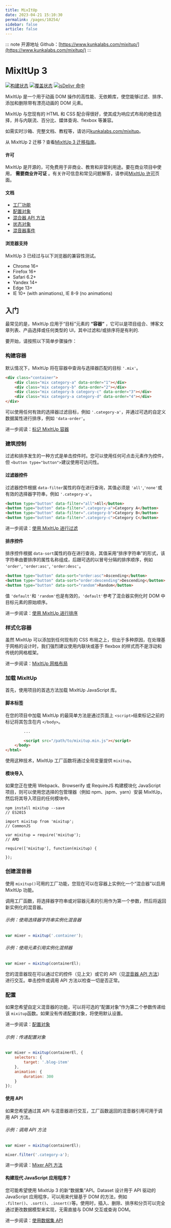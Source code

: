 ```yaml
---
title: MixItUp
date: 2023-04-21 15:10:30
permalink: /pages/10254/
sidebar: false
article: false
---
```

::: note 开源地址
Github：[https://www.kunkalabs.com/mixitup/](https://www.kunkalabs.com/mixitup/)
::: 
# MixItUp 3

[![构建状态](https://camo.githubusercontent.com/9fcb10fe45fa74ac51bf5b1adefb92eb875b1fa4ff7165f4ef52ef056ca8d927/68747470733a2f2f7472617669732d63692e6f72672f7061747269636b6b756e6b612f6d6978697475702e7376673f6272616e63683d7633)](https://travis-ci.org/patrickkunka/mixitup) [![覆盖状态](https://camo.githubusercontent.com/8c64f7ce053d5fb9900da38f09db5f50b8b28bf6b3f308d055b5026a90aad644/68747470733a2f2f636f766572616c6c732e696f2f7265706f732f6769746875622f7061747269636b6b756e6b612f6d6978697475702f62616467652e7376673f6272616e63683d7633)](https://coveralls.io/github/patrickkunka/mixitup?branch=v3) [![jsDelivr 命中](https://camo.githubusercontent.com/4321e67292dc276632d6d012167dc976f1343ddaea266976639b984e32f24429/68747470733a2f2f646174612e6a7364656c6976722e636f6d2f76312f7061636b6167652f67682f7061747269636b6b756e6b612f6d6978697475702f62616467653f7374796c653d726f756e646564)](https://www.jsdelivr.com/package/gh/patrickkunka/mixitup)

MixItUp 是一个用于动画 DOM 操作的高性能、无依赖库，使您能够过滤、排序、添加和删除带有漂亮动画的 DOM 元素。

MixItUp 与您现有的 HTML 和 CSS 配合得很好，使其成为响应式布局的绝佳选择，并与内联流、百分比、媒体查询、flexbox 等兼容。

如需实时沙箱、完整文档、教程等，请访问[kunkalabs.com/mixitup](https://www.kunkalabs.com/mixitup/)。

从 MixItUp 2 迁移？查看[MixItUp 3 迁移指南](https://github.com/patrickkunka/mixitup/blob/v3/docs/mixitup-3-migration-guide.md)。

#### 许可

MixItUp 是开源的，可免费用于非商业、教育和非营利用途。要在商业项目中使用， **需要商业许可证** 。有关许可信息和常见问题解答，请参阅[MixItUp 许可](https://www.kunkalabs.com/mixitup/licenses/)页面。

#### 文档

- [工厂功能](https://github.com/patrickkunka/mixitup/blob/v3/docs/mixitup.md)
- [配置对象](https://github.com/patrickkunka/mixitup/blob/v3/docs/mixitup.Config.md)
- [混合器 API 方法](https://github.com/patrickkunka/mixitup/blob/v3/docs/mixitup.Mixer.md)
- [状态对象](https://github.com/patrickkunka/mixitup/blob/v3/docs/mixitup.State.md)
- [混音器事件](https://github.com/patrickkunka/mixitup/blob/v3/docs/mixitup.Events.md)

#### 浏览器支持

MixItUp 3 已经过与以下浏览器的兼容性测试。

- Chrome 16+
- Firefox 16+
- Safari 6.2+
- Yandex 14+
- Edge 13+
- IE 10+ (with animations), IE 8-9 (no animations)

## 入门

最常见的是，MixItUp 应用于“目标”元素的 **“容器”** ，它可以是项目组合、博客文章列表、产品选择或任何类型的 UI，其中过滤和/或排序将是有利的.

要开始，请按照以下简单步骤操作：

### 构建容器

默认情况下，MixItUp 将在容器中查询与选择器匹配的目标 `'.mix'`。

```html
<div class="container">
    <div class="mix category-a" data-order="1"></div>
    <div class="mix category-b" data-order="2"></div>
    <div class="mix category-b category-c" data-order="3"></div>
    <div class="mix category-a category-d" data-order="4"></div>
</div>
```

可以使用任何有效的选择器过滤目标，例如 `'.category-a'`，并通过可选的自定义数据属性进行排序，例如 `'data-order'`。

进一步阅读：[标记 MixItUp 容器](https://www.kunkalabs.com/tutorials/marking-up-mixitup-containers/)

### 建筑控制

过滤和排序发生的一种方式是单击控件时。您可以使用任何可点击元素作为控件，但 `<button type="button">`建议使用可访问性。

#### 过滤器控件

过滤器控件根据 `data-filter`属性的存在进行查询，其值必须是 `'all'`,`'none'`或有效的选择器字符串，例如 `'.category-a'`。

```html
<button type="button" data-filter="all">All</button>
<button type="button" data-filter=".category-a">Category A</button>
<button type="button" data-filter=".category-b">Category B</button>
<button type="button" data-filter=".category-c">Category C</button>
```

进一步阅读：[使用 MixItUp 进行过滤](https://www.kunkalabs.com/tutorials/filtering-with-mixitup/)

#### 排序控件

排序控件根据 `data-sort`属性的存在进行查询，其值采用“排序字符串”的形式，该字符串由要排序的属性名称组成，后跟可选的以冒号分隔的排序顺序，例如 `'order'`, `'order:asc'`, `'order:desc'`。

```html
<button type="button" data-sort="order:asc">Ascending</button>
<button type="button" data-sort="order:descending">Descending</button>
<button type="button" data-sort="random">Random</button>
```

值 `'default'`和 `'random'`也是有效的，`'default'`参考了混合器实例化时 DOM 中目标元素的原始顺序。

进一步阅读：[使用 MixItUp 进行排序](https://www.kunkalabs.com/tutorials/sorting-with-mixitup/)

### 样式化容器

虽然 MixItUp 可以添加到任何现有的 CSS 布局之上，但出于多种原因，在处理基于网格的设计时，我们强烈建议使用内联块或基于 flexbox 的样式而不是浮动和传统的网格框架。

进一步阅读：[MixItUp 网格布局](https://www.kunkalabs.com/tutorials/mixitup-grid-layouts/)

### 加载 MixItUp

首先，使用项目的首选方法加载 MixItUp JavaScript 库。

#### 脚本标签

在您的项目中加载 MixItUp 的最简单方法是通过页面上 `<script>`结束标记之前的标记将其包含在内 `</body>`。

```html
        ...

        <script src="/path/to/mixitup.min.js"></script>
    </body>
</html>
```

使用这种技术，MixItUp 工厂函数将通过全局变量提供 `mixitup`。

#### 模块导入

如果您正在使用 Webpack、Browserify 或 RequireJS 构建模块化 JavaScript 项目，则可以使用您选择的包管理器（例如 npm、jspm、yarn）安装 MixItUp，然后将其导入项目的任何模块中。

```
npm install mixitup --save
// ES2015

import mixitup from 'mixitup';
// CommonJS

var mixitup = require('mixitup');
// AMD

require(['mixitup'], function(mixitup) {

});
```

### 创建混音器

使用 `mixitup()`可用的工厂功能，您现在可以在容器上实例化一个“混合器”以启用 MixItUp 功能。

调用工厂函数，将选择器字符串或对容器元素的引用作为第一个参数，然后将返回新实例化的混音器。

###### 示例：使用选择器字符串实例化混音器

```js
var mixer = mixitup('.container');
```

###### 示例：使用元素引用实例化混频器

```js
var mixer = mixitup(containerEl);
```

您的混音器现在可以通过它的控件（见上文）或它的 API（见[混音器 API 方法](https://github.com/patrickkunka/mixitup/blob/v3/docs/mixitup.Mixer.md)）进行交互。单击控件或调用 API 方法以检查一切是否正常。

### 配置

如果您希望自定义混音器的功能，可以将可选的“配置对象”作为第二个参数传递给该 `mixitup`函数。如果没有传递配置对象，将使用默认设置。

进一步阅读：[配置对象](https://github.com/patrickkunka/mixitup/blob/v3/docs/mixitup.Config.md)

###### 示例：传递配置对象

```js
var mixer = mixitup(containerEl, {
    selectors: {
        target: '.blog-item'
    },
    animation: {
        duration: 300
    }
});
```

#### 使用 API

如果您希望通过其 API 与混音器进行交互，工厂函数返回的混音器引用可用于调用 API 方法。

###### 示例：调用 API 方法

```js
var mixer = mixitup(containerEl);

mixer.filter('.category-a');
```

进一步阅读：[Mixer API 方法](https://github.com/patrickkunka/mixitup/blob/v3/docs/mixitup.Mixer.md)

#### 构建现代 JavaScript 应用程序？

您可能希望使用 MixItUp 3 的新“数据集”API。Dataset 设计用于 API 驱动的 JavaScript 应用程序，可以用来代替基于 DOM 的方法，例如 `.filter()`、`.sort()`、`.insert()`等。使用时，插入、删除、排序和分页可以完全通过更改数据模型来实现，无需直接与 DOM 交互或查询 DOM。

进一步阅读：[使用数据集 API](https://www.kunkalabs.com/tutorials/using-the-dataset-api/)